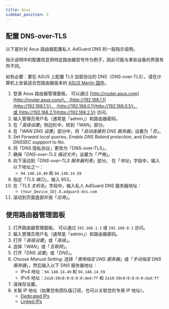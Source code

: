 ```yaml
---
title: Asus
sidebar_position: 3
---
```


## 配置 DNS-over-TLS

以下是针对 Asus 路由器配置私人 AdGuard DNS 的一般指示说明。

指示说明中的配置信息用特定路由器型号作为例子，因此可能与某些设备的界面有所不同。

如有必要：要在 ASUS 上配置 TLS 加密协议的 DNS（DNS-over-TLS），请在计算机上安装适合您路由器版本的 [ASUS Merlin 固件](https://www.asuswrt-merlin.net/download)。

1. 登录 Asus 路由器管理面板。 可以通过 [http://router.asus.com](http://router.asus.com/)、 [http://192.168.1.1](http://192.168.1.1/)、 [http://192.168.0.1](http://192.168.0.1/)、或 [http://192.168.2.1](http://192.168.2.1/) 访问。
2. 输入管理员用户名（通常是「admin」）和路由器密码。
3. 在「_高级设置_」侧边栏中，转到「WAN」部分。
4. 在「_WAN DNS 设置_」部分中，将「_自动连接到 DNS 服务器_」设置为「_否_」。
5. Set _Forward local queries_, _Enable DNS Rebind protection_, and _Enable DNSSEC suppport_ to _No_.
6. 将「DNS 隐私协议」更改为「DNS-over-TLS」。
7. 确保「_DNS-over-TLS 描述文件_」设置为「_严格_」。
8. 向下滚动到「_DNS-over-TLS 服务器列表_」部分。 在「_地址_」字段中，输入以下地址之一：
    - `94.140.14.49` 和 `94.140.14.59`
9. 指定「_TLS 端口_」，输入 853。
10. 在「_TLS 主机名_」字段中，输入私人 AdGuard DNS 服务器地址：
    - `{Your_Device_ID}.d.adguard-dns.com`
11. 滚动到页面底部并按「_应用_」。

## 使用路由器管理面板

1. 打开路由器管理面板。 可以通过 `192.168.1.1` 或 `192.168.0.1` 访问。
2. 输入管理员用户名（通常是「admin」）和路由器密码。
3. 打开「_高级设置_」或「_高级_」。
4. 选择「_WAN_」或「_互联网_」。
5. 打开「_DNS 设置_」或「_DNS_」。
6. Choose _Manual Setting_. 选择「_使用指定 DNS 服务器_」或「_手动指定 DNS 服务器_」，然后输入以下 DNS 服务器地址：
    - IPv4 地址：`94.140.14.49` 和 `94.140.14.59`
    - IPv6 地址：`2a10:50c0:0:0:0:0:ded:ff` 和 `2a10:50c0:0:0:0:0:dad:ff`
7. 请保存设置。
8. 关联 IP 地址（如果您有团队版订阅，也可以关联您的专用 IP 地址）。
    - [Dedicated IPs](/private-dns/connect-devices/other-options/dedicated-ip.md)
    - [Linked IPs](/private-dns/connect-devices/other-options/linked-ip.md)
